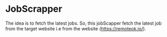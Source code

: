 # JobScrapper
The idea is to fetch the latest jobs. So, this jobScapper fetch the latest job from the target website i.e from the website (https://remoteok.io/).
